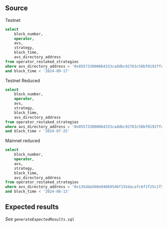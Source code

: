 ## Source

Testnet
```sql
select
    block_number,
    operator,
    avs,
    strategy,
    block_time,
    avs_directory_address
from operator_restaked_strategies
where avs_directory_address = '0x055733000064333caddbc92763c58bf0192ffebf'
and block_time < '2024-09-17'
```

Testnet Reduced
```sql
select
    block_number,
    operator,
    avs,
    strategy,
    block_time,
    avs_directory_address
from operator_restaked_strategies
where avs_directory_address = '0x055733000064333caddbc92763c58bf0192ffebf'
and block_time < '2024-07-25'
```

Mainnet reduced
```sql
select
    block_number,
    operator,
    avs,
    strategy,
    block_time,
    avs_directory_address
from operator_restaked_strategies
where avs_directory_address = '0x135dda560e946695d6f155dacafc6f1f25c1f5af'
and block_time < '2024-08-13'
```

## Expected results

_See `generateExpectedResults.sql`_
